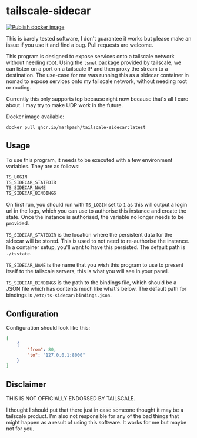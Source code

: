 # tailscale-sidecar

[![Publish docker image](https://github.com/markpash/tailscale-sidecar/actions/workflows/push-image.yml/badge.svg)](https://github.com/markpash/tailscale-sidecar/actions/workflows/push-image.yml)

This is barely tested software, I don't guarantee it works but please make an issue if you use it and find a bug. Pull requests are welcome.

This program is designed to expose services onto a tailscale network without needing root.
Using the `tsnet` package provided by tailscale, we can listen on a port on a tailscale IP and then proxy the stream to a destination.
The use-case for me was running this as a sidecar container in nomad to expose services onto my tailscale network, without needing root or routing.

Currently this only supports tcp because right now because that's all I care about. I may try to make UDP work in the future.

Docker image available:

```bash
docker pull ghcr.io/markpash/tailscale-sidecar:latest
```

## Usage

To use this program, it needs to be executed with a few environment variables. They are as follows:

```bash
TS_LOGIN
TS_SIDECAR_STATEDIR
TS_SIDECAR_NAME
TS_SIDECAR_BINDINGS
```

On first run, you should run with `TS_LOGIN` set to `1` as this will output a login url in the logs, which you can use to authorise this instance and create the state. Once the instance is authorised, the variable no longer needs to be provided.

`TS_SIDECAR_STATEDIR` is the location where the persistent data for the sidecar will be stored. This is used to not need to re-authorise the instance. In a container setup, you'll want to have this persisted. The default path is `./tsstate`.

`TS_SIDECAR_NAME` is the name that you wish this program to use to present itself to the tailscale servers, this is what you will see in your panel.

`TS_SIDECAR_BINDINGS` is the path to the bindings file, which should be a JSON file which has contents much like what's below.
The default path for bindings is `/etc/ts-sidecar/bindings.json`.

## Configuration

Configuration should look like this:

```json
[
    {
        "from": 80,
        "to": "127.0.0.1:8000"
    }
]
```

## Disclaimer

THIS IS NOT OFFICIALLY ENDORSED BY TAILSCALE.

I thought I should put that there just in case someone thought it may be a tailscale product.
I'm also not responsible for any of the bad things that might happen as a result of using this software. It works for me but maybe not for you.
